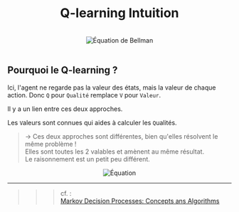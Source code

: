 <h1 align=center>Q-learning Intuition</h1>
<br>
<div align="center">
    <img src="https://github.com/MiKL5/artificialIntelligence/blob/master/Docs/img/BellmanCompleteEquation.png" alt="Équation de Bellman" title="Équation de Bellman">
</div>
<br>

## Pourquoi le Q-learning ?

Ici, l'agent ne regarde pas la valeur des états, mais la valeur de chaque action. Donc `Q` pour `Qualité` remplace `V` pour `Valeur`.  

Il y a un lien entre ces deux approches.  

Les `V`aleurs sont connues qui aides à calculer les `Q`ualités.  

> -> Ces deux approches sont différentes, bien qu'elles résolvent le même problème !  
Elles sont toutes les 2 valables et amènent au même résultat.  
Le raisonnement est un petit peu différent.  

<div align="center">
    <img src="https://github.com/MiKL5/artificialIntelligence/blob/master/Docs/img/Qlearning.jpg" alt="Équation" title="Équation">
</div>

___
>>> cf. :  
[Markov Decision Processes: Concepts ans Algorithms](https://www.semanticscholar.org/paper/Markov-Decision-Processes%3A-Concepts-and-Algorithms-Otterlo-Wiering/968bab782e52faf0f7957ca0f38b9e9078454afe?p2df)